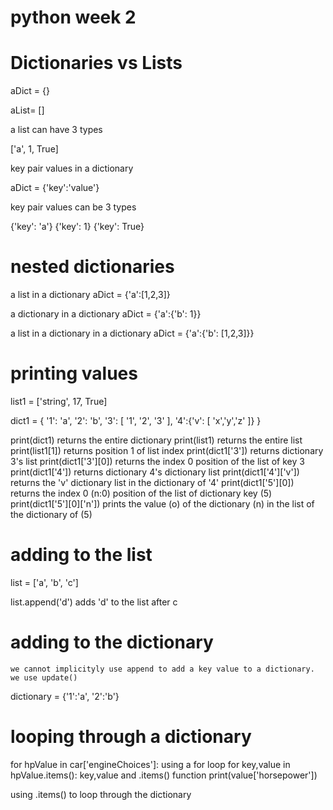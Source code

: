 # python week 2

# Dictionaries vs Lists

aDict = {}

aList= []

a list can have 3 types

['a', 1, True]

key pair values in a dictionary

aDict = {'key':'value'}

key pair values can be 3 types

{'key': 'a'}
{'key': 1}
{'key': True}

# nested dictionaries

a list in a dictionary
aDict = {'a':[1,2,3]}

a dictionary in a dictionary
aDict = {'a':{'b': 1}}

a list in a dictionary in a dictionary
aDict = {'a':{'b': [1,2,3]}}

# printing values

list1 = ['string', 17, True]

dict1 = {
    '1': 'a',
    '2': 'b',
    '3': [
        '1', '2', '3'
    ],
    '4':{'v': [
        'x','y','z'
    ]}
}

print(dict1) returns the entire dictionary
print(list1) returns the entire list
print(list1[1]) returns position 1 of list index
print(dict1['3']) returns dictionary 3's list
print(dict1['3'][0]) returns the index 0 position of the list of key 3
print(dict1['4']) returns dictionary 4's dictionary list
print(dict1['4']['v']) returns the 'v' dictionary list in the dictionary of '4'
print(dict1['5'][0]) returns the index 0 (n:0) position of the list of dictionary key (5)
print(dict1['5'][0]['n']) prints the value (o) of the dictionary (n) in the list of the dictionary of (5)

# adding to the list

list = ['a', 'b', 'c']

list.append('d') adds 'd'  to the list after c

# adding to the dictionary
    we cannot implicityly use append to add a key value to a dictionary. we use update()

dictionary = {'1':'a', '2':'b'}

# looping through a dictionary
for hpValue in car['engineChoices']: using a for loop
    for key,value in hpValue.items(): key,value and .items() function
        print(value['horsepower'])

using .items()  to loop through the dictionary